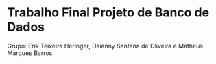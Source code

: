 # Trabalho Final Projeto de Banco de Dados

Grupo: Erik Teixeira Heringer, Daianny Santana de Oliveira e Matheus Marques Barros